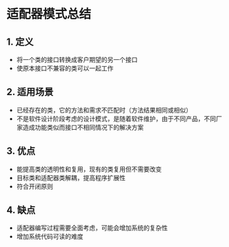 # 适配器模式总结



## 1. 定义

- 将一个类的接口转换成客户期望的另一个接口
- 使原本接口不兼容的类可以一起工作

## 2. 适用场景

- 已经存在的类，它的方法和需求不匹配时（方法结果相同或相似）
- 不是软件设计阶段考虑的设计模式，是随着软件维护，由于不同产品，不同厂家造成功能类似而接口不相同情况下的解决方案

## 3. 优点

- 能提高类的透明性和复用，现有的类复用但不需要改变
- 目标类和适配器类解耦，提高程序扩展性
- 符合开闭原则

## 4. 缺点

- 适配器编写过程需要全面考虑，可能会增加系统的复杂性
- 增加系统代码可读的难度



